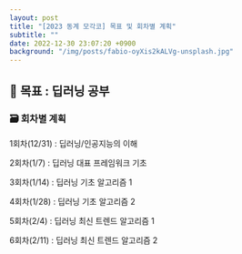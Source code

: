```yaml
---
layout: post
title: "[2023 동계 모각코] 목표 및 회차별 계획"
subtitle: ""
date: 2022-12-30 23:07:20 +0900
background: "/img/posts/fabio-oyXis2kALVg-unsplash.jpg"
---
```


<h2 class="section-heading">📌 목표 : 딥러닝 공부</h2>
<p></p>
<h3>🗃️ 회차별 계획</h3>
<p></p>

<p>1회차(12/31) : 딥러닝/인공지능의 이해</p>
<p>2회차(1/7) : 딥러닝 대표 프레임워크 기초</p>
<p>3회차(1/14) : 딥러닝 기초 알고리즘 1</p>
<p>4회차(1/28) : 딥러닝 기초 알고리즘 2</p>
<p>5회차(2/4) : 딥러닝 최신 트렌드 알고리즘 1</p>
<p>6회차(2/11) : 딥러닝 최신 트렌드 알고리즘 2</p>
